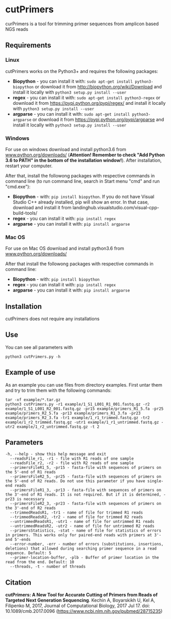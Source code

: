 # cutPrimers
curPrimers is a tool for trimming primer sequences from amplicon based NGS reads

## Requirements
### Linux
cutPrimers works on the Python3+ and requires the following packages:
* **Biopython** - you can install it with: `sudo apt-get install python3-biopython` or download it from http://biopython.org/wiki/Download and install it locally with `python3 setup.py install --user`
* **regex** - you can install it with: `sudo apt-get install python3-regex`  or download it from https://pypi.python.org/pypi/regex/ and install it locally with `python3 setup.py install --user`
* **argparse** - you can install it with: `sudo apt-get install python3-argparse` or download it from https://pypi.python.org/pypi/argparse and install it locally with `python3 setup.py install --user`

### Windows
For use on windows download and install python3.6 from www.python.org/downloads/ (**Attention! Remember to check "Add Python 3.6 to PATH" in the bottom of the installation window!**). After installation, restart your computer.

After that, install the followong packages with respective commands in command line (to run command line, search in Start menu "cmd" and run "cmd.exe"):
* **Biopython** - with: `pip install biopython`. If you do not have Visual Studio C++ already installed, pip will show an error. In that case, download and install it from landinghub.visualstudio.com/visual-cpp-build-tools/
* **regex** - you can install it with: `pip install regex`
* **argparse** - you can install it with: `pip install argparse`

### Mac OS
For use on Mac OS download and install python3.6 from www.python.org/downloads/

After that install the followong packages with respective commands in command line:
* **Biopython** - with: `pip install biopython`
* **regex** - you can install it with: `pip install regex`
* **argparse** - you can install it with: `pip install argparse`

## Installation
cutPrimers does not require any installations

## Use
You can see all parameters with 
```
python3 cutPrimers.py -h
```

## Example of use
As an example you can use files from directory examples. First untar them and try to trim them with the following commands:
```
tar -xf example/*.tar.gz
python3 cutPrimers.py -r1 example/1_S1_L001_R1_001.fastq.gz -r2 example/1_S1_L001_R2_001.fastq.gz -pr15 example/primers_R1_5.fa -pr25 example/primers_R2_5.fa -pr13 example/primers_R1_3.fa -pr23 example/primers_R2_3.fa -tr1 example/1_r1_trimmed.fastq.gz -tr2 example/1_r2_trimmed.fastq.gz -utr1 example/1_r1_untrimmed.fastq.gz -utr2 example/1_r2_untrimmed.fastq.gz -t 2
```

## Parameters
```
-h, --help - show this help message and exit
  --readsFile_r1, -r1 - file with R1 reads of one sample
  --readsFile_r2, -r2 - file with R2 reads of one sample
  --primersFileR1_5, -pr15 - fasta-file with sequences of primers on the 5'-end of R1 reads
  --primersFileR2_5, -pr25 - fasta-file with sequences of primers on the 5'-end of R2 reads. Do not use this parameter if you have single-end reads
  --primersFileR1_3, -pr13 - fasta-file with sequences of primers on the 3'-end of R1 reads. It is not required. But if it is determined, -pr23 is necessary
  --primersFileR2_3, -pr23 - fasta-file with sequences of primers on the 3'-end of R2 reads
  --trimmedReadsR1, -tr1 - name of file for trimmed R1 reads
  --trimmedReadsR2, -tr2 - name of file for trimmed R2 reads
  --untrimmedReadsR1, -utr1 - name of file for untrimmed R1 reads
  --untrimmedReadsR2, -utr2 - name of file for untrimmed R2 reads
  --primersStatistics, -stat - name of file for statistics of errors in primers. This works only for paired-end reads with primers at 3'- and 5'-ends
  --error-number, -err - number of errors (substitutions, insertions, deletions) that allowed during searching primer sequence in a read sequence. Default: 5
  --primer-location-buffer, -plb - Buffer of primer location in the read from the end. Default: 10
  --threads, -t - number of threads
```
## Citation
**cutPrimers: A New Tool for Accurate Cutting of Primers from Reads of Targeted Next Generation Sequencing**. Kechin A, Boyarskikh U, Kel A, Filipenko M, 2017, Journal of Computational Biology, 2017 Jul 17. doi: 10.1089/cmb.2017.0096 (https://www.ncbi.nlm.nih.gov/pubmed/28715235)
